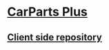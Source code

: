 # [CarParts Plus](https://carparts-plus.web.app/)
## [Client side repository](https://github.com/alamhosen/manufacturer-website-client-side)
